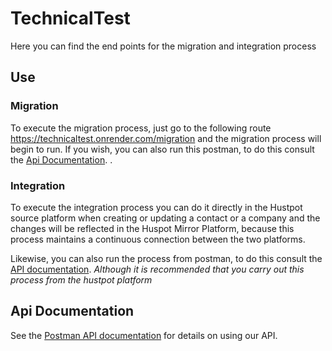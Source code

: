 # TechnicalTest
Here you can find the end points for the migration and integration process


## Use
### Migration
To execute the migration process, just go to the following route https://technicaltest.onrender.com/migration and the migration process will begin to run. If you wish, you can also run this postman, to do this consult the [Api Documentation](https://github.com/JohanDon/TechnicalTest/blob/master/README.md#api-documentation).
.
### Integration
To execute the integration process you can do it directly in the Hustpot source platform when creating or updating a contact or a company and the changes will be reflected in the Huspot Mirror Platform, because this process maintains a continuous connection between the two platforms.


Likewise, you can also run the process from postman, to do this consult the [API documentation](https://github.com/JohanDon/TechnicalTest/blob/master/README.md#api-documentation). *Although it is recommended that you carry out this process from the hustpot platform*

## Api Documentation
See the [Postman API documentation](https://documenter.getpostman.com/view/33327097/2sA2xcauwq) for details on using our API.
